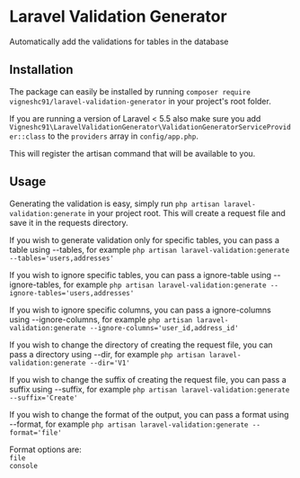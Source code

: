 # Laravel Validation Generator

Automatically add the validations for tables in the database

## Installation

The package can easily be installed by running `composer require vigneshc91/laravel-validation-generator` in your project's root folder.

If you are running a version of Laravel < 5.5 also make sure you add `Vigneshc91\LaravelValidationGenerator\ValidationGeneratorServiceProvider::class` to the `providers` array in `config/app.php`.

This will register the artisan command that will be available to you.


## Usage

Generating the validation is easy, simply run `php artisan laravel-validation:generate` in your project root. This will create a request file and save it in the requests directory.

If you wish to generate validation only for specific tables, you can pass a table using --tables, for example `php artisan laravel-validation:generate --tables='users,addresses'`

If you wish to ignore specific tables, you can pass a ignore-table using --ignore-tables, for example `php artisan laravel-validation:generate --ignore-tables='users,addresses'`

If you wish to ignore specific columns, you can pass a ignore-columns using --ignore-columns, for example `php artisan laravel-validation:generate --ignore-columns='user_id,address_id'`

If you wish to change the directory of creating the request file, you can pass a directory using --dir, for example `php artisan laravel-validation:generate --dir='V1'`

If you wish to change the suffix of creating the request file, you can pass a suffix using --suffix, for example `php artisan laravel-validation:generate --suffix='Create'`

If you wish to change the format of the output, you can pass a format using --format, for example `php artisan laravel-validation:generate --format='file'`

Format options are:<br>
`file`<br>
`console`